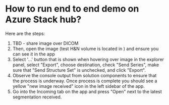 # How to run end to end demo on Azure Stack hub?

Here are the steps:

1. TBD - share image over DICOM
2. Then, open the image (test H&N volume is located in *<TBD>*) and ensure you can see it in the app
3. Select '...' button that is shown when hovering over image in the explorer panel, select "Export", choose destination, check "Send Series", make sure that "Send Structure Set" is unchecked, and click "Export".
4. Observe the console output from solution components to ensure that the process is underway. Once process is complete you should see a yellow "new image received" icon in the left sidebar of the app.
5. Go into the Incoming tab on the app and press "Open" next to the latest segmentation received.

